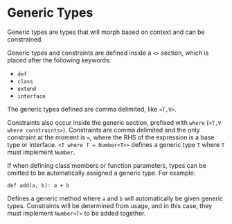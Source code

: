 # Generic Types

Generic types are types that will morph based on context and can be constrained.

Generic types and constraints are defined inside a `<>` section, which is placed after the following keywords:

- `def`
- `class`
- `extend`
- `interface`

The generic types defined are comma delimited, like `<T,V>`.

Constraints also occur inside the generic section, prefixed with `where` (`<T,V where constraints>`). Constraints are comma delimited and the only constraint at the moment is `=`, where the RHS of the expression is a base type or interface. `<T where T = Number<T>>` defines a generic type `T` where `T` must implement `Number`.

If when defining class members or function parameters, types can be omitted to be automatically assigned a generic type. For example:

```
def add(a, b): a + b
```

Defines a generic method where `a` and `b` will automatically be given generic types. Constraints will be determined from usage, and in this case, they must implement `Number<T>` to be added together.
